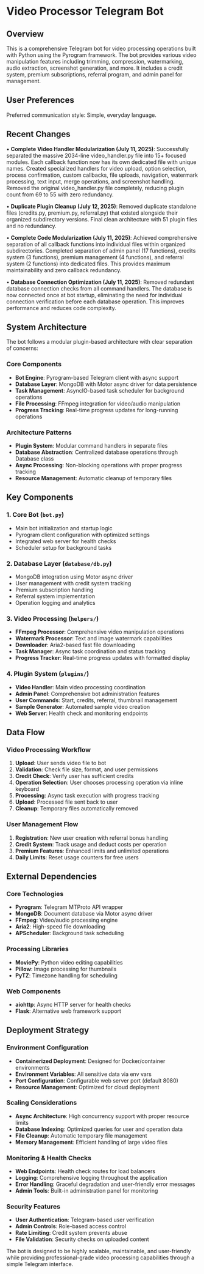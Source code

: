 # Video Processor Telegram Bot

## Overview

This is a comprehensive Telegram bot for video processing operations built with Python using the Pyrogram framework. The bot provides various video manipulation features including trimming, compression, watermarking, audio extraction, screenshot generation, and more. It includes a credit system, premium subscriptions, referral program, and admin panel for management.

## User Preferences

Preferred communication style: Simple, everyday language.

## Recent Changes

• **Complete Video Handler Modularization (July 11, 2025)**: Successfully separated the massive 2034-line video_handler.py file into 15+ focused modules. Each callback function now has its own dedicated file with unique names. Created specialized handlers for video upload, option selection, process confirmation, custom callbacks, file uploads, navigation, watermark processing, text input, merge operations, and screenshot handling. Removed the original video_handler.py file completely, reducing plugin count from 69 to 55 with zero redundancy.

• **Duplicate Plugin Cleanup (July 12, 2025)**: Removed duplicate standalone files (credits.py, premium.py, referral.py) that existed alongside their organized subdirectory versions. Final clean architecture with 51 plugin files and no redundancy.

• **Complete Code Modularization (July 11, 2025)**: Achieved comprehensive separation of all callback functions into individual files within organized subdirectories. Completed separation of admin panel (17 functions), credits system (3 functions), premium management (4 functions), and referral system (2 functions) into dedicated files. This provides maximum maintainability and zero callback redundancy.

• **Database Connection Optimization (July 11, 2025)**: Removed redundant database connection checks from all command handlers. The database is now connected once at bot startup, eliminating the need for individual connection verification before each database operation. This improves performance and reduces code complexity.

## System Architecture

The bot follows a modular plugin-based architecture with clear separation of concerns:

### Core Components
- **Bot Engine**: Pyrogram-based Telegram client with async support
- **Database Layer**: MongoDB with Motor async driver for data persistence
- **Task Management**: AsyncIO-based task scheduler for background operations
- **File Processing**: FFmpeg integration for video/audio manipulation
- **Progress Tracking**: Real-time progress updates for long-running operations

### Architecture Patterns
- **Plugin System**: Modular command handlers in separate files
- **Database Abstraction**: Centralized database operations through Database class
- **Async Processing**: Non-blocking operations with proper progress tracking
- **Resource Management**: Automatic cleanup of temporary files

## Key Components

### 1. Core Bot (`bot.py`)
- Main bot initialization and startup logic
- Pyrogram client configuration with optimized settings
- Integrated web server for health checks
- Scheduler setup for background tasks

### 2. Database Layer (`database/db.py`)
- MongoDB integration using Motor async driver
- User management with credit system tracking
- Premium subscription handling
- Referral system implementation
- Operation logging and analytics

### 3. Video Processing (`helpers/`)
- **FFmpeg Processor**: Comprehensive video manipulation operations
- **Watermark Processor**: Text and image watermark capabilities  
- **Downloader**: Aria2-based fast file downloading
- **Task Manager**: Async task coordination and status tracking
- **Progress Tracker**: Real-time progress updates with formatted display

### 4. Plugin System (`plugins/`)
- **Video Handler**: Main video processing coordination
- **Admin Panel**: Comprehensive bot administration features
- **User Commands**: Start, credits, referral, thumbnail management
- **Sample Generator**: Automated sample video creation
- **Web Server**: Health check and monitoring endpoints

## Data Flow

### Video Processing Workflow
1. **Upload**: User sends video file to bot
2. **Validation**: Check file size, format, and user permissions
3. **Credit Check**: Verify user has sufficient credits
4. **Operation Selection**: User chooses processing operation via inline keyboard
5. **Processing**: Async task execution with progress tracking
6. **Upload**: Processed file sent back to user
7. **Cleanup**: Temporary files automatically removed

### User Management Flow
1. **Registration**: New user creation with referral bonus handling
2. **Credit System**: Track usage and deduct costs per operation
3. **Premium Features**: Enhanced limits and unlimited operations
4. **Daily Limits**: Reset usage counters for free users

## External Dependencies

### Core Technologies
- **Pyrogram**: Telegram MTProto API wrapper
- **MongoDB**: Document database via Motor async driver
- **FFmpeg**: Video/audio processing engine
- **Aria2**: High-speed file downloading
- **APScheduler**: Background task scheduling

### Processing Libraries
- **MoviePy**: Python video editing capabilities
- **Pillow**: Image processing for thumbnails
- **PyTZ**: Timezone handling for scheduling

### Web Components
- **aiohttp**: Async HTTP server for health checks
- **Flask**: Alternative web framework support

## Deployment Strategy

### Environment Configuration
- **Containerized Deployment**: Designed for Docker/container environments
- **Environment Variables**: All sensitive data via env vars
- **Port Configuration**: Configurable web server port (default 8080)
- **Resource Management**: Optimized for cloud deployment

### Scaling Considerations
- **Async Architecture**: High concurrency support with proper resource limits
- **Database Indexing**: Optimized queries for user and operation data
- **File Cleanup**: Automatic temporary file management
- **Memory Management**: Efficient handling of large video files

### Monitoring & Health Checks
- **Web Endpoints**: Health check routes for load balancers
- **Logging**: Comprehensive logging throughout the application
- **Error Handling**: Graceful degradation and user-friendly error messages
- **Admin Tools**: Built-in administration panel for monitoring

### Security Features
- **User Authentication**: Telegram-based user verification
- **Admin Controls**: Role-based access control
- **Rate Limiting**: Credit system prevents abuse
- **File Validation**: Security checks on uploaded content

The bot is designed to be highly scalable, maintainable, and user-friendly while providing professional-grade video processing capabilities through a simple Telegram interface.